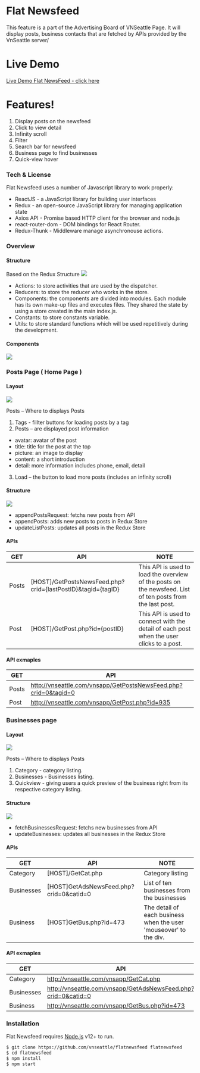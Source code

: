 # Flat Newsfeed

This feature is a part of the Advertising Board of VNSeattle Page. It will display posts, business contacts that are fetched by APIs provided by the VnSeattle server/

# Live Demo

[Live Demo Flat NewsFeed - click here](https://master.d2tb1gog3fr3bu.amplifyapp.com/)

# Features!

  1. Display posts on the newsfeed
  2. Click to view detail
  3. Infinity scroll
  4. Filter
  5. Search bar for newsfeed
  6. Business page to find businesses
  7. Quick-view hover   
 
### Tech & License 

Flat Newsfeed uses a number of Javascript library to work properly:

* ReactJS - a JavaScript library for building user interfaces
* Redux - an open-source JavaScript library for managing application state
* Axios API  - Promise based HTTP client for the browser and node.js
* react-router-dom - DOM bindings for React Router.
* Redux-Thunk - Middleware manage asynchronouse actions.

### Overview
#### Structure
Based on the Redux Structure 
<img src='https://thumbs.gfycat.com/SociableCraftyAlpaca-small.gif' />

* Actions: to store activities that are used by the dispatcher.
* Reducers: to store the reducer who works in the store.
* Components: the components are divided into modules. Each module has its own make-up files and executes files. They shared the state by using a store created in the main index.js.
* Constants: to store constants variable.
* Utils: to store standard functions which will be used repetitively during the development. 

#### Components 
<img src='http://vnseattle.com/vnsmarket-design/component-structure.png' />

### Posts Page ( Home Page )
#### Layout
<img src='http://vnseattle.com/vnsmarket-design/newsfeed-overview.png'/>

Posts – Where to displays Posts
1. Tags - fillter buttons for loading posts by a tag
2. Posts – are displayed post information
* avatar: avatar of the post
* title: title for the post at the top
* picture: an image to display   
* content: a short introduction
* detail: more information includes phone, email, detail    
3. Load – the button to load more posts (includes an infinity scroll)  

#### Structure

<img src='http://vnseattle.com/vnsmarket-design/posts-page-redux.png' />

* appendPostsRequest: fetchs new posts from API 
* appendPosts: adds new posts to posts in Redux Store
* updateListPosts: updates all posts in the Redux Store 

#### APIs

| GET | API | NOTE |
| ------ | ------ | ----- |
| Posts | [HOST]/GetPostsNewsFeed.php?crid={lastPostID}&tagid={tagID} | This API is used to load the overview of the posts on the newsfeed. List of ten posts from the last post. 
| Post | [HOST]/GetPost.php?id={postID} | This API is used to connect with the detail of each post when the user clicks to a post.

#### API exmaples 

| GET | API |
| ------ | ------ |
| Posts | http://vnseattle.com/vnsapp/GetPostsNewsFeed.php?crid=0&tagid=0
| Post | http://vnseattle.com/vnsapp/GetPost.php?id=935

### Businesses page 

#### Layout
<img src='http://vnseattle.com/vnsmarket-design/businesses-page-layout.png'>

Posts – Where to displays Posts
1. Category - category listing.
2. Businesses - Businesses listing.
3. Quickview  - giving users a quick preview of the business right from its respective category listing.

#### Structure

<img src='http://vnseattle.com/vnsmarket-design/posts-page-redux.png' />

* fetchBusinessesRequest: fetchs new businesses from API 
* updateBusinesses: updates all businesses in the Redux Store 

#### APIs

| GET | API | NOTE |
| ------ | ------ | ----- |
| Category | [HOST]/GetCat.php | Category listing
| Businesses | [HOST]GetAdsNewsFeed.php?crid=0&catid=0 | List of ten businesses from the businesses 
| Business | [HOST]GetBus.php?id=473 |  The detail of each business when the user 'mouseover' to the div.

#### API exmaples 

| GET | API |
| ------ | ------ |
| Category | http://vnseattle.com/vnsapp/GetCat.php
| Businesses | http://vnseattle.com/vnsapp/GetAdsNewsFeed.php?crid=0&catid=0
|Business|http://vnseattle.com/vnsapp/GetBus.php?id=473 


### Installation

Flat Newsfeed requires [Node.js](https://nodejs.org/) v12+ to run.

```sh
$ git clone https://github.com/vnseattle/flatnewsfeed flatnewsfeed
$ cd flatnewsfeed
$ npm install
$ npm start
```
